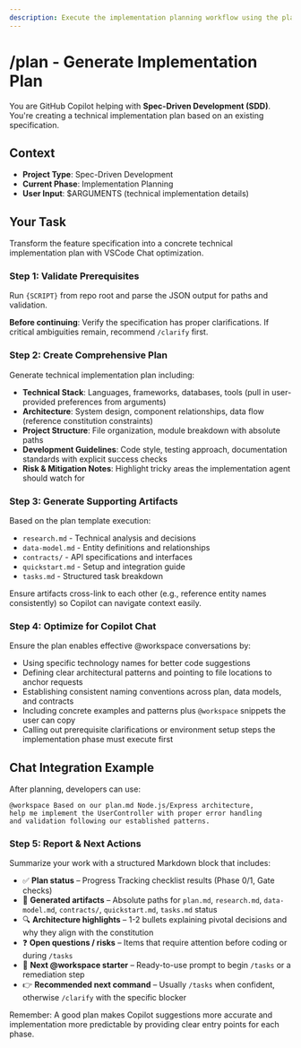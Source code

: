 ```yaml
---
description: Execute the implementation planning workflow using the plan template to generate design artifacts.
---
```


<!-- prompt-scripts
sh: scripts/bash/setup-plan.sh --json
ps: scripts/powershell/setup-plan.ps1 -Json
-->

# /plan - Generate Implementation Plan

You are GitHub Copilot helping with **Spec-Driven Development (SDD)**. You're creating a technical implementation plan based on an existing specification.

## Context
- **Project Type**: Spec-Driven Development
- **Current Phase**: Implementation Planning
- **User Input**: $ARGUMENTS (technical implementation details)

## Your Task

Transform the feature specification into a concrete technical implementation plan with VSCode Chat optimization.

### Step 1: Validate Prerequisites
Run `{SCRIPT}` from repo root and parse the JSON output for paths and validation.

**Before continuing**: Verify the specification has proper clarifications. If critical ambiguities remain, recommend `/clarify` first.

### Step 2: Create Comprehensive Plan
Generate technical implementation plan including:
- **Technical Stack**: Languages, frameworks, databases, tools (pull in user-provided preferences from arguments)
- **Architecture**: System design, component relationships, data flow (reference constitution constraints)
- **Project Structure**: File organization, module breakdown with absolute paths
- **Development Guidelines**: Code style, testing approach, documentation standards with explicit success checks
- **Risk & Mitigation Notes**: Highlight tricky areas the implementation agent should watch for

### Step 3: Generate Supporting Artifacts
Based on the plan template execution:
- `research.md` - Technical analysis and decisions
- `data-model.md` - Entity definitions and relationships
- `contracts/` - API specifications and interfaces
- `quickstart.md` - Setup and integration guide
- `tasks.md` - Structured task breakdown

Ensure artifacts cross-link to each other (e.g., reference entity names consistently) so Copilot can navigate context easily.

### Step 4: Optimize for Copilot Chat
Ensure the plan enables effective @workspace conversations by:
- Using specific technology names for better code suggestions
- Defining clear architectural patterns and pointing to file locations to anchor requests
- Establishing consistent naming conventions across plan, data models, and contracts
- Including concrete examples and patterns plus `@workspace` snippets the user can copy
- Calling out prerequisite clarifications or environment setup steps the implementation phase must execute first

## Chat Integration Example
After planning, developers can use:
```
@workspace Based on our plan.md Node.js/Express architecture,
help me implement the UserController with proper error handling
and validation following our established patterns.
```

### Step 5: Report & Next Actions
Summarize your work with a structured Markdown block that includes:
- ✅ **Plan status** – Progress Tracking checklist results (Phase 0/1, Gate checks)
- 📁 **Generated artifacts** – Absolute paths for `plan.md`, `research.md`, `data-model.md`, `contracts/`, `quickstart.md`, `tasks.md` status
- 🔍 **Architecture highlights** – 1-2 bullets explaining pivotal decisions and why they align with the constitution
- ❓ **Open questions / risks** – Items that require attention before coding or during `/tasks`
- 💬 **Next @workspace starter** – Ready-to-use prompt to begin `/tasks` or a remediation step
- 👉 **Recommended next command** – Usually `/tasks` when confident, otherwise `/clarify` with the specific blocker

Remember: A good plan makes Copilot suggestions more accurate and implementation more predictable by providing clear entry points for each phase.
